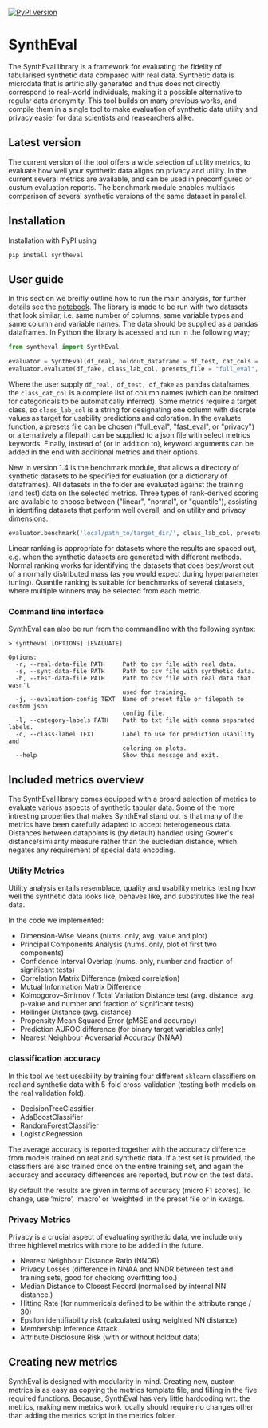 [![PyPI version](https://badge.fury.io/py/syntheval.svg)](https://badge.fury.io/py/syntheval)

# SynthEval
The SynthEval library is a framework for evaluating the fidelity of tabularised synthetic data compared with real data. Synthetic data is microdata that is artificially generated and thus does not directly correspond to real-world individuals, making it a possible alternative to regular data anonymity. This tool builds on many previous works, and compile them in a single tool to make evaluation of synthetic data utility and privacy easier for data scientists and reasearchers alike.

## Latest version
The current version of the tool offers a wide selection of utility metrics, to evaluate how well your synthetic data aligns on privacy and utility. In the current several metrics are available, and can be used in preconfigured or custum evaluation reports. The benchmark module enables multiaxis comparison of several synthetic versions of the same dataset in parallel.  

## Installation
Installation with PyPI using
```
pip install syntheval
```

## User guide
In this section we breifly outline how to run the main analysis, for further details see the [notebook](https://github.com/schneiderkamplab/syntheval/blob/main/guides/syntheval_guide.ipynb). The library is made to be run with two datasets that look similar, i.e. same number of columns, same variable types and same column and variable names. The data should be supplied as a pandas dataframes. 
In Python the library is acessed and run in the following way;
```python
from syntheval import SynthEval

evaluator = SynthEval(df_real, holdout_dataframe = df_test, cat_cols = class_cat_col)
evaluator.evaluate(df_fake, class_lab_col, presets_file = "full_eval", **kwargs)
```
Where the user supply <code>df_real, df_test, df_fake</code> as pandas dataframes, the <code>class_cat_col</code> is a complete list of column names (which can be omitted for categoricals to be automatically inferred). Some metrics require a target class, so <code>class_lab_col</code> is a string for designating one column with discrete values as target for usability predictions and coloration. In the evaluate function, a presets file can be chosen ("full_eval", "fast_eval", or "privacy") or alternatively a filepath can be supplied to a json file with select metrics keywords. Finally, instead of (or in addition to), keyword arguments can be added in the end with additional metrics and their options. 

New in version 1.4 is the benchmark module, that allows a directory of synthetic datasets to be specified for evaluation (or a dictionary of dataframes). All datasets in the folder are evaluated against the training (and test) data on the selected metrics. Three types of rank-derived scoring are available to choose between ("linear", "normal", or "quantile"), assisting in identifing datasets that perform well overall, and on utility and privacy dimensions.
```python
evaluator.benchmark('local/path_to/target_dir/', class_lab_col, presets_file = "full_eval", rank_strategy='normal', **kwargs)
```
Linear ranking is appropriate for datasets where the results are spaced out, e.g. when the synthetic datasets are generated with different methods. Normal ranking works for identifying the datasets that does best/worst out of a normally distributed mass (as you would expect during hyperparameter tuning). Quantile ranking is suitable for benchmarks of several datasets, where multiple winners may be selected from each metric.

### Command line interface
SynthEval can also be run from the commandline with the following syntax:
```
> syntheval [OPTIONS] [EVALUATE]

Options:
  -r, --real-data-file PATH     Path to csv file with real data.
  -s, --synt-data-file PATH     Path to csv file with synthetic data.
  -h, --test-data-file PATH     Path to csv file with real data that wasn't
                                used for training.
  -j, --evaluation-config TEXT  Name of preset file or filepath to custom json
                                config file.
  -l, --category-labels PATH    Path to txt file with comma separated labels.
  -c, --class-label TEXT        Label to use for prediction usability and
                                coloring on plots.
  --help                        Show this message and exit.
```

## Included metrics overview
The SynthEval library comes equipped with a broard selection of metrics to evaluate various aspects of synthetic tabular data. Some of the more intresting properties that makes SynthEval stand out is that many of the metrics have been carefully adapted to accept heterogeneous data. Distances between datapoints is (by default) handled using Gower's distance/similarity measure rather than the eucledian distance, which negates any requirement of special data encoding.

### Utility Metrics
Utility analysis entails resemblace, quality and usability metrics testing how well the synthetic data looks like, behaves like, and substitutes like the real data.

In the code we implemented:
- Dimension-Wise Means (nums. only, avg. value and plot)
- Principal Components Analysis (nums. only, plot of first two components)
- Confidence Interval Overlap (nums. only, number and fraction of significant tests)
- Correlation Matrix Difference (mixed correlation)
- Mutual Information Matrix Difference
- Kolmogorov–Smirnov / Total Variation Distance test (avg. distance, avg. p-value and number and fraction of significant tests)
- Hellinger Distance (avg. distance)
- Propensity Mean Squared Error (pMSE and accuracy)
- Prediction AUROC difference (for binary target variables only)
- Nearest Neighbour Adversarial Accuracy (NNAA) 

### classification accuracy
In this tool we test useability by training four different <code>sklearn</code> classifiers on real and synthetic data with 5-fold cross-validation (testing both models on the real validation fold). 
- DecisionTreeClassifier
- AdaBoostClassifier
- RandomForestClassifier
- LogisticRegression

The average accuracy is reported together with the accuracy difference from models trained on real and synthetic data. If a test set is provided, the classifiers are also trained once on the entire training set, and again the accuracy and accuracy differences are reported, but now on the test data.

By default the results are given in terms of accuracy (micro F1 scores). To change, use ‘micro’, ‘macro’ or ‘weighted’ in the preset file or in kwargs.

### Privacy Metrics
Privacy is a crucial aspect of evaluating synthetic data, we include only three highlevel metrics with more to be added in the future.
- Nearest Neighbour Distance Ratio (NNDR)
- Privacy Losses (difference in NNAA and NNDR between test and training sets, good for checking overfitting too.)
- Median Distance to Closest Record (normalised by internal NN distance.)
- Hitting Rate (for nummericals defined to be within the attribute range / 30)
- Epsilon identifiability risk (calculated using weighted NN distance)
- Membership Inference Attack
- Attribute Disclosure Risk (with or without holdout data)

## Creating new metrics
SynthEval is designed with modularity in mind. Creating new, custom metrics is as easy as copying the metrics template file, and filling in the five required functions. Because, SynthEval has very little hardcoding wrt. the metrics, making new metrics work locally should require no changes other than adding the metrics script in the metrics folder.